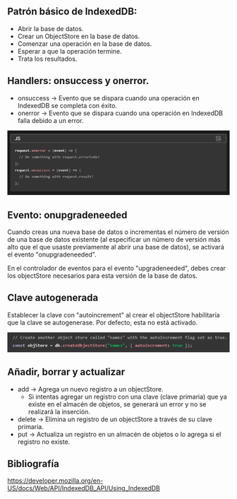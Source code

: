 ## Patrón básico de IndexedDB:

* Abrir la base de datos.
* Crear un ObjectStore en la base de datos.
* Comenzar una operación en la base de datos.
* Esperar a que la operación termine.
* Trata los resultados.

## Handlers: onsuccess y onerror.

* onsuccess -> Evento que se dispara cuando una operación en IndexedDB se completa con éxito.
* onerror -> Evento que se dispara cuando una operación en IndexedDB falla debido a un error.

![1699381976594](image/README/1699381976594.png)

## Evento: onupgradeneeded

Cuando creas una nueva base de datos o incrementas el número de versión de una base de datos existente (al especificar un número de versión más alto que el que usaste previamente al abrir una base de datos), se activará el evento "onupgradeneeded".

En el controlador de eventos para el evento "upgradeneeded", debes crear los objectStore necesarios para esta versión de la base de datos.

## Clave autogenerada

Establecer la clave con "autoincrement" al crear el objectStore habilitaría que la clave se autogenerase. Por defecto, esta no está activado.

![1699382411711](image/README/1699382411711.png)

## Añadir, borrar y actualizar

* add -> Agrega un nuevo registro a un objectStore.
  * Si intentas agregar un registro con una clave (clave primaria) que ya existe en el almacén de objetos, se generará un error y no se realizará la inserción.
* delete -> Elimina un registro de un objectStore a través de su clave primaria.
* put -> Actualiza un registro en un almacén de objetos o lo agrega si el registro no existe.

## Bibliografía

https://developer.mozilla.org/en-US/docs/Web/API/IndexedDB_API/Using_IndexedDB

